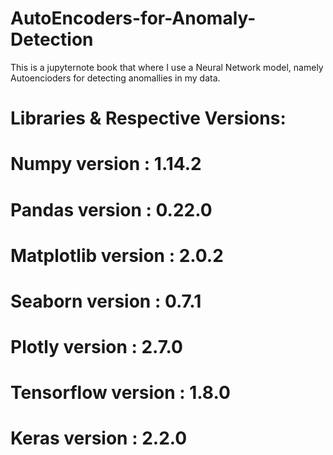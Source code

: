 # AutoEncoders-for-Anomaly-Detection

This is a jupyternote book that where I use a Neural Network model, namely Autoencioders for detecting anomallies in my data.

# Libraries & Respective Versions:

# Numpy version      : 1.14.2

# Pandas version     : 0.22.0

# Matplotlib version : 2.0.2

# Seaborn version    : 0.7.1

# Plotly version     : 2.7.0

# Tensorflow version : 1.8.0

# Keras version      : 2.2.0
